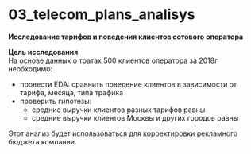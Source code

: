 # 03_telecom_plans_analisys
**Исследование тарифов и поведения клиентов сотового оператора**

**Цель исследования**  
На основе данных о тратах 500 клиентов оператора за 2018г необходимо:  
- провести EDA: сравнить поведение клиентов в зависимости от тарифа, месяца, типа трафика  
- проверить гипотезы:
   - средние выручки клиентов разных тарифов равны  
   - средние выручки клиентов Москвы и других городов равны

Этот анализ будет использоваться для корректировки рекламного бюджета компании.
